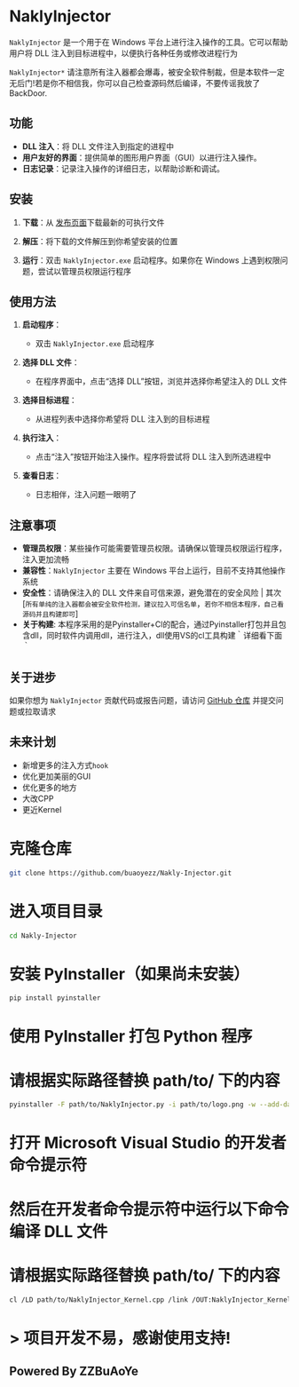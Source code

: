 # **NaklyInjector**

`NaklyInjector` 是一个用于在 Windows 平台上进行注入操作的工具。它可以帮助用户将 DLL 注入到目标进程中，以便执行各种任务或修改进程行为

`NaklyInjector*` 请注意所有注入器都会爆毒，被安全软件制裁，但是本软件一定无后门!若是你不相信我，你可以自己检查源码然后编译，不要传谣我放了BackDoor.

## 功能

- **DLL 注入**：将 DLL 文件注入到指定的进程中
- **用户友好的界面**：提供简单的图形用户界面（GUI）以进行注入操作。
- **日志记录**：记录注入操作的详细日志，以帮助诊断和调试。

## 安装

1. **下载**：从 [发布页面](https://github.com/buaoyezz/Nakly-Injector/releases/)下载最新的可执行文件
   
2. **解压**：将下载的文件解压到你希望安装的位置

3. **运行**：双击 `NaklyInjector.exe` 启动程序。如果你在 Windows 上遇到权限问题，尝试以管理员权限运行程序

## 使用方法

1. **启动程序**：
   - 双击 `NaklyInjector.exe` 启动程序
   
2. **选择 DLL 文件**：
   - 在程序界面中，点击“选择 DLL”按钮，浏览并选择你希望注入的 DLL 文件

3. **选择目标进程**：
   - 从进程列表中选择你希望将 DLL 注入到的目标进程

4. **执行注入**：
   - 点击“注入”按钮开始注入操作。程序将尝试将 DLL 注入到所选进程中

5. **查看日志**：
   - 日志相伴，注入问题一眼明了

## 注意事项

- **管理员权限**：某些操作可能需要管理员权限。请确保以管理员权限运行程序，注入更加流畅
- **兼容性**：`NaklyInjector` 主要在 Windows 平台上运行，目前不支持其他操作系统
- **安全性**：请确保注入的 DLL 文件来自可信来源，避免潜在的安全风险 | 其次[`所有单纯的注入器都会被安全软件检测，建议拉入可信名单`，`若你不相信本程序，自己看源码并且构建即可`]
- **关于构建**: 本程序采用的是Pyinstaller+Cl的配合，通过Pyinstaller打包并且包含dll，同时软件内调用dll，进行注入，dll使用VS的cl工具构建｀详细看下面｀
## 关于进步

如果你想为 `NaklyInjector` 贡献代码或报告问题，请访问 [GitHub 仓库](https://github.com/buaoyezz/Nakly-Injector/) 并提交问题或拉取请求

## 未来计划
- 新增更多的注入方式`hook`
- 优化更加美丽的GUI
- 优化更多的地方
- 大改CPP
- 更近Kernel

# 克隆仓库
```bash
git clone https://github.com/buaoyezz/Nakly-Injector.git
```

# 进入项目目录
```bash
cd Nakly-Injector
```
# 安装 PyInstaller（如果尚未安装）
```bash
pip install pyinstaller
```
# 使用 PyInstaller 打包 Python 程序
# 请根据实际路径替换 path/to/ 下的内容
```bash
pyinstaller -F path/to/NaklyInjector.py -i path/to/logo.png -w --add-data "path/to/NaklyInject_Kernel.dll;."
```
# 打开 Microsoft Visual Studio 的开发者命令提示符
# 然后在开发者命令提示符中运行以下命令编译 DLL 文件
# 请根据实际路径替换 path/to/ 下的内容
```bash
cl /LD path/to/NaklyInjector_Kernel.cpp /link /OUT:NaklyInjector_Kernel.dll
```

# > 项目开发不易，感谢使用支持!
## Powered By ZZBuAoYe
